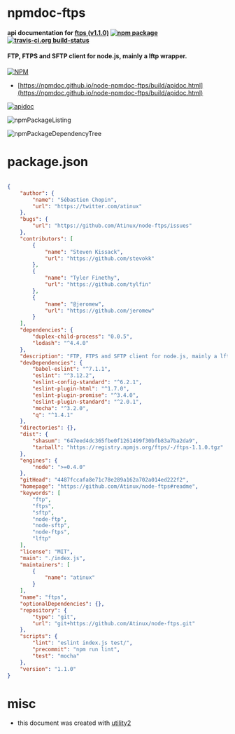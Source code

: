 # npmdoc-ftps

#### api documentation for  [ftps (v1.1.0)](https://github.com/Atinux/node-ftps#readme)  [![npm package](https://img.shields.io/npm/v/npmdoc-ftps.svg?style=flat-square)](https://www.npmjs.org/package/npmdoc-ftps) [![travis-ci.org build-status](https://api.travis-ci.org/npmdoc/node-npmdoc-ftps.svg)](https://travis-ci.org/npmdoc/node-npmdoc-ftps)

#### FTP, FTPS and SFTP client for node.js, mainly a lftp wrapper.

[![NPM](https://nodei.co/npm/ftps.png?downloads=true&downloadRank=true&stars=true)](https://www.npmjs.com/package/ftps)

- [https://npmdoc.github.io/node-npmdoc-ftps/build/apidoc.html](https://npmdoc.github.io/node-npmdoc-ftps/build/apidoc.html)

[![apidoc](https://npmdoc.github.io/node-npmdoc-ftps/build/screenCapture.buildCi.browser.%252Ftmp%252Fbuild%252Fapidoc.html.png)](https://npmdoc.github.io/node-npmdoc-ftps/build/apidoc.html)

![npmPackageListing](https://npmdoc.github.io/node-npmdoc-ftps/build/screenCapture.npmPackageListing.svg)

![npmPackageDependencyTree](https://npmdoc.github.io/node-npmdoc-ftps/build/screenCapture.npmPackageDependencyTree.svg)



# package.json

```json

{
    "author": {
        "name": "Sébastien Chopin",
        "url": "https://twitter.com/atinux"
    },
    "bugs": {
        "url": "https://github.com/Atinux/node-ftps/issues"
    },
    "contributors": [
        {
            "name": "Steven Kissack",
            "url": "https://github.com/stevokk"
        },
        {
            "name": "Tyler Finethy",
            "url": "https://github.com/tylfin"
        },
        {
            "name": "@jeromew",
            "url": "https://github.com/jeromew"
        }
    ],
    "dependencies": {
        "duplex-child-process": "0.0.5",
        "lodash": "^4.4.0"
    },
    "description": "FTP, FTPS and SFTP client for node.js, mainly a lftp wrapper.",
    "devDependencies": {
        "babel-eslint": "^7.1.1",
        "eslint": "^3.12.2",
        "eslint-config-standard": "^6.2.1",
        "eslint-plugin-html": "^1.7.0",
        "eslint-plugin-promise": "^3.4.0",
        "eslint-plugin-standard": "^2.0.1",
        "mocha": "^3.2.0",
        "q": "^1.4.1"
    },
    "directories": {},
    "dist": {
        "shasum": "647eed4dc365fbe0f1261499f30bfb83a7ba2da9",
        "tarball": "https://registry.npmjs.org/ftps/-/ftps-1.1.0.tgz"
    },
    "engines": {
        "node": ">=0.4.0"
    },
    "gitHead": "4487fccafa8e71c78e289a162a702a014ed222f2",
    "homepage": "https://github.com/Atinux/node-ftps#readme",
    "keywords": [
        "ftp",
        "ftps",
        "sftp",
        "node-ftp",
        "node-sftp",
        "node-ftps",
        "lftp"
    ],
    "license": "MIT",
    "main": "./index.js",
    "maintainers": [
        {
            "name": "atinux"
        }
    ],
    "name": "ftps",
    "optionalDependencies": {},
    "repository": {
        "type": "git",
        "url": "git+https://github.com/Atinux/node-ftps.git"
    },
    "scripts": {
        "lint": "eslint index.js test/",
        "precommit": "npm run lint",
        "test": "mocha"
    },
    "version": "1.1.0"
}
```



# misc
- this document was created with [utility2](https://github.com/kaizhu256/node-utility2)
